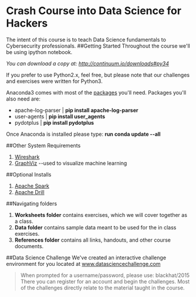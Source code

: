 # Crash Course into Data Science for Hackers
The intent of this course is to teach Data Science fundamentals to Cybersecurity professionals. 
##Getting Started
Throughout the course we'll be using ipython notebook. 

*You can download a copy at: http://continuum.io/downloads#py34*

If you prefer to use Python2.x, feel free, but please note that our challenges and exercises were written for Python3.

Anaconda3 comes with most of the [packages](http://docs.continuum.io/anaconda/pkg-docs) you'll need. Packages you'll also need are:
- apache-log-parser | **pip install apache-log-parser**
- user-agents | **pip install user_agents**
- pydotplus | **pip install pydotplus**

Once Anaconda is installed please type: **run conda update --all**

##Other System Requirements
1. [Wireshark](https://www.wireshark.org/download.html)
2. [GraphViz](http://www.graphviz.org/Download.php) --used to visualize machine learning

##Optional Installs
1. [Apache Spark](http://spark.apache.org/)
2. [Apache Drill](https://drill.apache.org/)

##Navigating folders
1. **Worksheets folder** contains exercises, which we will cover together as a class.
2. **Data folder** contains sample data meant to be used for the in class exercises.
3. **References folder** contains all links, handouts, and other course documents.

##Data Science Challenge
We've created an interactive challenge environment for you located at www.datasciencechallenge.com
>When prompted for a username/password, please use: blackhat/2015
There you can register for an account and begin the challenges. Most of the challenges directly relate to the material taught in the course.
